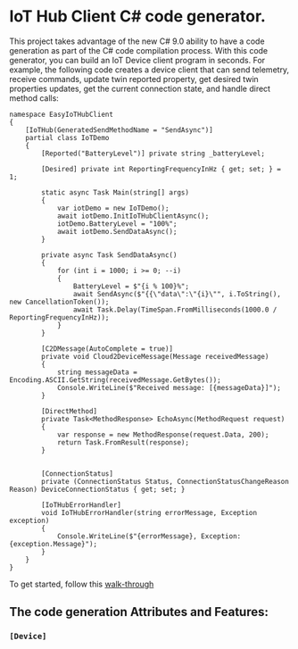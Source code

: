 # IoT Hub Client C# code generator.

This project takes advantage of the new C# 9.0 ability to have a code generation as part of the C# code compilation process. With this code generator, you can build an IoT Device client program in seconds. For example, the following code creates a device client that can send telemetry, receive commands, update twin reported property, get desired twin properties updates, get the current connection state, and handle direct method calls:

```
namespace EasyIoTHubClient
{
    [IoTHub(GeneratedSendMethodName = "SendAsync")]
    partial class IoTDemo
    {
        [Reported("BatteryLevel")] private string _batteryLevel;

        [Desired] private int ReportingFrequencyInHz { get; set; } = 1;

        static async Task Main(string[] args)
        {
            var iotDemo = new IoTDemo();
            await iotDemo.InitIoTHubClientAsync();
            iotDemo.BatteryLevel = "100%";
            await iotDemo.SendDataAsync();
        }

        private async Task SendDataAsync()
        {
            for (int i = 1000; i >= 0; --i)
            {
                BatteryLevel = $"{i % 100}%";
                await SendAsync($"{{\"data\":\"{i}\"", i.ToString(), new CancellationToken());
                await Task.Delay(TimeSpan.FromMilliseconds(1000.0 / ReportingFrequencyInHz));
            }
        }

        [C2DMessage(AutoComplete = true)]
        private void Cloud2DeviceMessage(Message receivedMessage)
        {
            string messageData = Encoding.ASCII.GetString(receivedMessage.GetBytes());
            Console.WriteLine($"Received message: [{messageData}]");
        }

        [DirectMethod]
        private Task<MethodResponse> EchoAsync(MethodRequest request)
        {
            var response = new MethodResponse(request.Data, 200);
            return Task.FromResult(response);
        }


        [ConnectionStatus]
        private (ConnectionStatus Status, ConnectionStatusChangeReason Reason) DeviceConnectionStatus { get; set; }
        
        [IoTHubErrorHandler]
        void IoTHubErrorHandler(string errorMessage, Exception exception)
        {
            Console.WriteLine($"{errorMessage}, Exception: {exception.Message}");
        }
    }
}
```

To get started, follow this [walk-through](Doc/Text/Walkthrough.md)


## The code generation Attributes and Features:

### ```[Device]```
